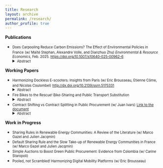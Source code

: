 ```yaml
---
title: Research
layout: archive
permalink: /research/
author_profile: true
---
```


**Publications**

* <span style="font-size: 0.8em;">Does Carpooling Reduce Carbon Emissions? The Effect of Environmental Policies in France</span>
  <span style="font-size: 0.8em;">(w/ Maïté Stephan, Alexandre Volle, and Dianzhuo Zhu) *Environmental & Resource Economics*, Feb. 2025. <a href="https://doi.org/10.1007/s10640-025-00962-6" title="DOI"> https://doi.org/10.1007/s10640-025-00962-6 </a>  </span>
  <!-- Adding a small inline style to reduce space before the abstract -->
  <div style="margin-top: -2.5px;"></div>
  <details>
  <summary><span style="font-size: 0.8em;">Abstract</span></summary>
   <span style="font-size: 0.7em;">Road transportation is among the most carbon-intensive sectors in the economy, underscoring the urgent need for strategies to meet climate objectives. Carpooling has emerged as a promising solution for carbon mitigation. However, by making car travel more attractive, carpooling may lead to ambiguous environmental outcomes. This study evaluates carpooling’s potential to mitigate carbon emissions and explores various strategies to enhance its environmental benefits. A key focus of this research is the vehicle occupancy rate, which we define as a robust metric for assessing carpooling’s carbon mitigation potential. This metric is reliable as it accounts for travelers’ preferences for alternative transport modes. We also analyze how policies that impact monetary trip costs influence carpooling adoption. Using a unique database from France’s leading carpooling platform, we show that increasing monetary trip costs through carbon pricing boosts both carpooling demand and supply, while improving occupancy rates. Furthermore, we find that novice users are particularly sensitive to fluctuations in monetary trip costs. In addition to this policy, we explore the effect of encouraging drivers to transition into passengers. Our results suggest that this strategy holds significant potential for further reducing carbon emissions. The insights from this study are crucial for policymakers seeking to design more effective strategies for reducing vehicle emissions and achieving climate targets.</span>
  </details>



**Working Papers**
* <span style="font-size: 0.8em;">Harmonizing Dockless E-scooters: Insights from Paris (w/ Eric Brousseau, Etienne Côme, and Nicolas Coulombel)</span>
 <span style="font-size: 0.8em;"> <a href="http://dx.doi.org/10.2139/ssrn.5175331" title="DOI"> http://dx.doi.org/10.2139/ssrn.5175331 </a>  </span>
    <!-- Adding a small inline style to reduce space before the abstract -->
  <div style="margin-top: -2.5px;"></div>
  <details>
  <summary><span style="font-size: 0.8em;">Abstract</span></summary>
   <span style="font-size: 0.7em;">Improper parking is one of the most significant barriers to the adoption and acceptance of dockless shared e-scooters worldwide. This paper investigates the effects of mandatory parking regulations that require e-scooters to be parked in designated bays in the form of painted corrals in Paris. To assess the impact of these regulations and their unintended effects, we develop a novel multicriteria evaluation method around three principles: efficiency, accessibility, and compliance. Using a unique large-scale database that geolocates every parked e-scooter in the city at three-hour intervals, we find that designated parking bays reduce cluttering and mis-parking. However, they also unintentionally reduce accessibility. Furthermore, we provide insights into the persistence of mis-parking and the congestion of parking bays, two key factors that contributed to the ban of shared e-scooters in the city.</span>
  </details>
* <span style="font-size: 0.8em;">Fire Bikes to the Rescue! Bike-Sharing and Public Transport Substitution</span>
    <!-- Adding a small inline style to reduce space before the abstract -->
  <div style="margin-top: -2.5px;"></div>
  <details>
  <summary><span style="font-size: 0.8em;">Abstract</span></summary>
   <span style="font-size: 0.7em;">The introduction of new mobility services, such as bike-sharing, has profoundly transformed urban mobility. These services have been adopted for their potential to improve efficiency, reduce congestion, and lower pollution by enhancing complementarities with public transport. However, the market dynamics between new services and public transport remains unclear. This study leverages a natural experiment based on an extemporaneous incident that temporarily shut down operations in Mexico City’s subway network. Using geolocation data to analyze the spatial relationship between bike-sharing and subway stations, I identify bike journeys that substitute or complement public transport. The evidence suggests a substantial increase in the degree of substitution to bike-sharing during subway disruptions. Furthermore, following the restoration of subway service, both overall demand for bike-sharing and its complementarity with public transit increase. Lastly, I present evidence suggesting that this expansion is associated with a rise in subway ridership. These findings have important implications for the future of urban mobility, providing robust empirical insights for developing a resilient, efficient, and sustainable transport system.</span>
  </details>
* <span style="font-size: 0.8em;">Contract Shifting vs Contract Splitting in Public Procurement (w/ Juan Ivars)</span>
 <span style="font-size: 0.8em;"> <a href="https://drive.google.com/file/d/1RLDzT8VWDfvOIreLROJXD_YT_HlCPqi7/view" title="DOI"> Link to the document </a>  </span>
    <!-- Adding a small inline style to reduce space before the abstract -->
  <div style="margin-top: -2.5px;"></div>
  <details>
  <summary><span style="font-size: 0.8em;">Abstract</span></summary>
   <span style="font-size: 0.7em;">This paper investigates the consequences of prohibiting discretion in public procurement. We study whether procurement officials manipulate the estimated value of contracts to avoid crossing regulatory thresholds and how this impacts procurement outcomes. We exploit the unique design of the procurement law in Colombia to document three empirical findings. First, there is substantial manipulation of contracts around the threshold. Second, manipulation occurs in two different forms: contract shifting and contract splitting. Contract shifting means decreasing the estimated value of the contract while contract splitting refers to dividing a contract into multiple smaller parts. We show that contract shifting is the main form of manipulation in this context. Third, manipulation decreases the final value paid and does not affect the number of bidders or the frequency of repeated winners. However, manipulation decreases the quality of the procedure. We propose a model of public procurement that explains when each type of manipulation is used and outlines its welfare implications. We find that procurers promote contract shifting when they face small purchase thresholds and contract splitting when they face large ones. Conversely, the model shows that contract splitting is welfare-enhancing for small thresholds and decreasing for large ones. Contract shifting is always welfare-enhancing. We conclude by discussing the policy implications.</span>
  </details>

**Work in Progress**
* <span style="font-size: 0.8em;">Sharing Rules in Renewable Energy Communities: A Review of the Literature (w/ Marco Gazel and Julien Jacqmin)</span>
* <span style="font-size: 0.8em;">Default Sharing Rule and the Slow Take-up of Renewable Energy Communities in France (w/ Marco Gazel and Julien Jacqmin)</span>
* <span style="font-size: 0.8em;">Simple Auctions to Boost Green Public Procurement: Evidence from Colombia (w/ Carine Staropoli)</span>
* <span style="font-size: 0.8em;">Pooled, not Scrambled! Harmonizing Digital Mobility Platforms (w/ Eric Brousseau)</span>
